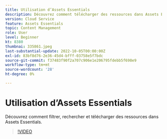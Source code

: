 ```yaml
---
title: Utilisation d’Assets Essentials
description: Découvrez comment télécharger des ressources dans Assets Essentials.
version: Cloud Service
feature: Assets Essentials
topic: Content Management
role: User
level: Beginner
kt: 8380
thumbnai: 335861.jpeg
last-substantial-update: 2022-10-05T00:00:00Z
exl-id: 83bf8d76-2e36-45d4-bfff-03758e5f7bdc
source-git-commit: f37483f90f2a707c906e1e206795fdebb5f698e9
workflow-type: tm+mt
source-wordcount: '28'
ht-degree: 0%

---
```


# Utilisation d’Assets Essentials

Découvrez comment filtrer, rechercher et télécharger des ressources dans Assets Essentials.

>[!VIDEO](https://video.tv.adobe.com/v/335861/?quality=12&learn=on)
